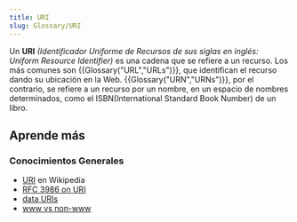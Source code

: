 ```yaml
---
title: URI
slug: Glossary/URI
---
```


Un **URI** _(Identificador Uniforme de Recursos de sus siglas en inglés: Uniform Resource Identifier)_ es una cadena que se refiere a un recurso. Los más comunes son {{Glossary("URL","URLs")}}, que identifican el recurso dando su ubicación en la Web. {{Glossary("URN","URNs")}}, por el contrario, se refiere a un recurso por un nombre, en un espacio de nombres determinados, como el ISBN(International Standard Book Number) de un libro.

## Aprende más

### Conocimientos Generales

- [URI](https://es.wikipedia.org/wiki/URI) en Wikipedia
- [RFC 3986 on URI](http://tools.ietf.org/html/rfc3986)
- [data URIs](/es/docs/Web/HTTP/data_URIs)
- [www vs non-www](/es/docs/URI/www_vs_non-www_URLs)
